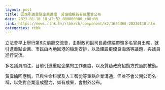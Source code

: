 ```yaml
---
layout: post
title: 回應引進重點企業進度　黃偉綸稱若有成果會公布
date: 2023-01-18 18:42:52.000000000 +08:00
link: https://news.rthk.hk/rthk/ch/component/k2/1684466-20230118.htm
categories: rthk
---
```


立法會早上舉行第6次前廳交流會，由財政司副司長黃偉綸帶領多名官員出席，就引進重點企業、市民由內地回港的檢測安排，以及建設更優良海濱等議題，與議員進行交流。

多名議員關注，目前引進重點企業的工作進度，以及質疑政府招攬方式過於被動。

黃偉綸回應稱，已與生命科學及人工智能等重點企業溝通，但並不會公開公司名稱，以免對企業造成壓力，如有成果，會對外公布。
